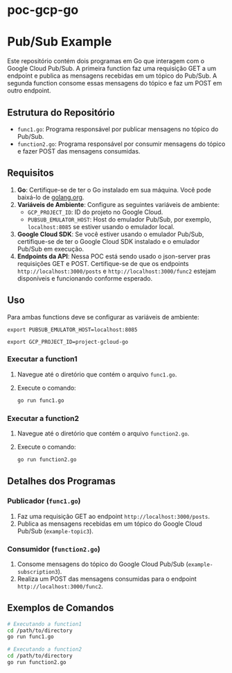 # poc-gcp-go

# Pub/Sub Example

Este repositório contém dois programas em Go que interagem com o Google Cloud Pub/Sub. A primeira function faz uma requisição GET a um endpoint e publica as mensagens recebidas em um tópico do Pub/Sub. A segunda function consome essas mensagens do tópico e faz um POST em outro endpoint.

## Estrutura do Repositório

- `func1.go`: Programa responsável por publicar mensagens no tópico do Pub/Sub.
- `function2.go`: Programa responsável por consumir mensagens do tópico e fazer POST das mensagens consumidas.

## Requisitos

1. **Go**: Certifique-se de ter o Go instalado em sua máquina. Você pode baixá-lo de [golang.org](https://golang.org/dl/).
2. **Variáveis de Ambiente**: Configure as seguintes variáveis de ambiente:
   - `GCP_PROJECT_ID`: ID do projeto no Google Cloud.
   - `PUBSUB_EMULATOR_HOST`: Host do emulador Pub/Sub, por exemplo, `localhost:8085` se estiver usando o emulador local.
3. **Google Cloud SDK**: Se você estiver usando o emulador Pub/Sub, certifique-se de ter o Google Cloud SDK instalado e o emulador Pub/Sub em execução.
4. **Endpoints da API**: Nessa POC está sendo usado o json-server pras requisições GET e POST. Certifique-se de que os endpoints `http://localhost:3000/posts` e `http://localhost:3000/func2` estejam disponíveis e funcionando conforme esperado.

## Uso

Para ambas functions deve se configurar as variáveis de ambiente:

`export PUBSUB_EMULATOR_HOST=localhost:8085`

`export GCP_PROJECT_ID=project-gcloud-go`


### Executar a function1

1. Navegue até o diretório que contém o arquivo `func1.go`.
2. Execute o comando:

    ```sh
    go run func1.go
    ```

### Executar a function2

1. Navegue até o diretório que contém o arquivo `function2.go`.
2. Execute o comando:

    ```sh
    go run function2.go
    ```

## Detalhes dos Programas

### Publicador (`func1.go`)

1. Faz uma requisição GET ao endpoint `http://localhost:3000/posts`.
2. Publica as mensagens recebidas em um tópico do Google Cloud Pub/Sub (`example-topic3`).

### Consumidor (`function2.go`)

1. Consome mensagens do tópico do Google Cloud Pub/Sub (`example-subscription3`).
2. Realiza um POST das mensagens consumidas para o endpoint `http://localhost:3000/func2`.

## Exemplos de Comandos

```sh
# Executando a function1
cd /path/to/directory
go run func1.go

# Executando a function2
cd /path/to/directory
go run function2.go
